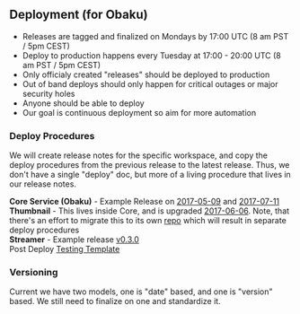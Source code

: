 ## Deployment (for Obaku)

* Releases are tagged and finalized on Mondays by 17:00 UTC (8 am PST / 5pm CEST)
* Deploy to production happens every Tuesday at 17:00 - 20:00 UTC (8 am PST / 5pm CEST)
* Only officialy created "releases" should be deployed to production
* Out of band deploys should only happen for critical outages or major security holes
* Anyone should be able to deploy
* Our goal is continuous deployment  so aim for more automation

### Deploy Procedures

We will create release notes for the specific workspace, and copy the deploy procedures from the previous release to the latest release.  Thus, we don't have a single "deploy" doc, but more of a living procedure that lives in our release notes.

__Core Service (Obaku)__ - Example Release on [2017-05-09](https://github.com/SYNQfm/obaku/releases/tag/2017-05-09) and [2017-07-11](https://github.com/SYNQfm/obaku/releases/tag/2017-07-11)    
__Thumbnail__ - This lives inside Core, and is upgraded [2017-06-06](https://github.com/SYNQfm/obaku/releases/tag/2017-06-06).  Note, that there's an effort to migrate this to its own [repo](https://github.com/SYNQfm/tylwythteg) which will result in separate deploy procedures    
__Streamer__ - Example release [v0.3.0](https://github.com/SYNQfm/streamer/releases/tag/v0.3.0)    
Post Deploy [Testing Template](https://github.com/SYNQfm/obaku/wiki/Post-Deployment-Testing-Template)    

### Versioning

Current we have two models, one is "date" based, and one is "version" based.  We still need to finalize on one and standardize it.